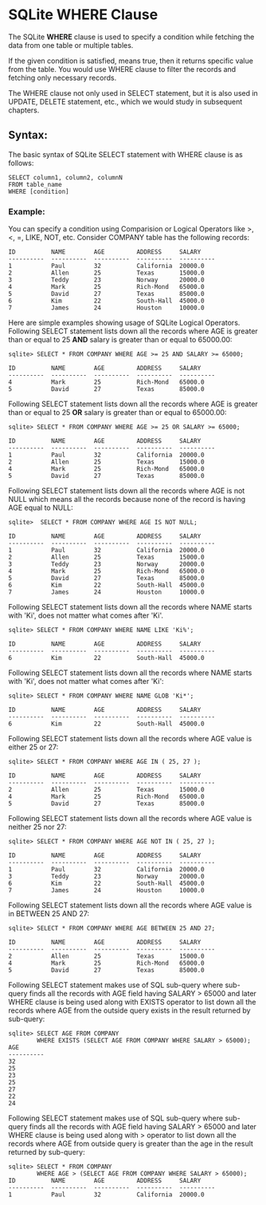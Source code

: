 **SQLite WHERE Clause**
=======================

The SQLite **WHERE** clause is used to specify a condition while fetching the
data from one table or multiple tables.

If the given condition is satisfied, means true, then it returns specific value
from the table. You would use WHERE clause to filter the records and fetching
only necessary records.

The WHERE clause not only used in SELECT statement, but it is also used in
UPDATE, DELETE statement, etc., which we would study in subsequent chapters.

**Syntax:**
-----------

The basic syntax of SQLite SELECT statement with WHERE clause is as follows:

~~~~~~~~~~~~~~~~~~~~~~~~~~~~~~~~~~~~~~~~~~~~~~~~~~~~~~~~~~~~~~~~~~~~~~~~~~~~~~~~
SELECT column1, column2, columnN
FROM table_name
WHERE [condition]
~~~~~~~~~~~~~~~~~~~~~~~~~~~~~~~~~~~~~~~~~~~~~~~~~~~~~~~~~~~~~~~~~~~~~~~~~~~~~~~~

### **Example:**

You can specify a condition using Comparision or Logical Operators like \>, \<,
=, LIKE, NOT, etc. Consider COMPANY table has the following records:

~~~~~~~~~~~~~~~~~~~~~~~~~~~~~~~~~~~~~~~~~~~~~~~~~~~~~~~~~~~~~~~~~~~~~~~~~~~~~~~~
ID          NAME        AGE         ADDRESS     SALARY
----------  ----------  ----------  ----------  ----------
1           Paul        32          California  20000.0
2           Allen       25          Texas       15000.0
3           Teddy       23          Norway      20000.0
4           Mark        25          Rich-Mond   65000.0
5           David       27          Texas       85000.0
6           Kim         22          South-Hall  45000.0
7           James       24          Houston     10000.0
~~~~~~~~~~~~~~~~~~~~~~~~~~~~~~~~~~~~~~~~~~~~~~~~~~~~~~~~~~~~~~~~~~~~~~~~~~~~~~~~

Here are simple examples showing usage of SQLite Logical Operators. Following
SELECT statement lists down all the records where AGE is greater than or equal
to 25 **AND** salary is greater than or equal to 65000.00:

~~~~~~~~~~~~~~~~~~~~~~~~~~~~~~~~~~~~~~~~~~~~~~~~~~~~~~~~~~~~~~~~~~~~~~~~~~~~~~~~
sqlite> SELECT * FROM COMPANY WHERE AGE >= 25 AND SALARY >= 65000;
 
ID          NAME        AGE         ADDRESS     SALARY
----------  ----------  ----------  ----------  ----------
4           Mark        25          Rich-Mond   65000.0
5           David       27          Texas       85000.0
~~~~~~~~~~~~~~~~~~~~~~~~~~~~~~~~~~~~~~~~~~~~~~~~~~~~~~~~~~~~~~~~~~~~~~~~~~~~~~~~

Following SELECT statement lists down all the records where AGE is greater than
or equal to 25 **OR** salary is greater than or equal to 65000.00:

~~~~~~~~~~~~~~~~~~~~~~~~~~~~~~~~~~~~~~~~~~~~~~~~~~~~~~~~~~~~~~~~~~~~~~~~~~~~~~~~
sqlite> SELECT * FROM COMPANY WHERE AGE >= 25 OR SALARY >= 65000;
 
ID          NAME        AGE         ADDRESS     SALARY
----------  ----------  ----------  ----------  ----------
1           Paul        32          California  20000.0
2           Allen       25          Texas       15000.0
4           Mark        25          Rich-Mond   65000.0
5           David       27          Texas       85000.0
~~~~~~~~~~~~~~~~~~~~~~~~~~~~~~~~~~~~~~~~~~~~~~~~~~~~~~~~~~~~~~~~~~~~~~~~~~~~~~~~

Following SELECT statement lists down all the records where AGE is not NULL
which means all the records because none of the record is having AGE equal to
NULL:

~~~~~~~~~~~~~~~~~~~~~~~~~~~~~~~~~~~~~~~~~~~~~~~~~~~~~~~~~~~~~~~~~~~~~~~~~~~~~~~~
sqlite>  SELECT * FROM COMPANY WHERE AGE IS NOT NULL;
 
ID          NAME        AGE         ADDRESS     SALARY
----------  ----------  ----------  ----------  ----------
1           Paul        32          California  20000.0
2           Allen       25          Texas       15000.0
3           Teddy       23          Norway      20000.0
4           Mark        25          Rich-Mond   65000.0
5           David       27          Texas       85000.0
6           Kim         22          South-Hall  45000.0
7           James       24          Houston     10000.0
~~~~~~~~~~~~~~~~~~~~~~~~~~~~~~~~~~~~~~~~~~~~~~~~~~~~~~~~~~~~~~~~~~~~~~~~~~~~~~~~

Following SELECT statement lists down all the records where NAME starts with
'Ki', does not matter what comes after 'Ki'.

~~~~~~~~~~~~~~~~~~~~~~~~~~~~~~~~~~~~~~~~~~~~~~~~~~~~~~~~~~~~~~~~~~~~~~~~~~~~~~~~
sqlite> SELECT * FROM COMPANY WHERE NAME LIKE 'Ki%';
 
ID          NAME        AGE         ADDRESS     SALARY
----------  ----------  ----------  ----------  ----------
6           Kim         22          South-Hall  45000.0
~~~~~~~~~~~~~~~~~~~~~~~~~~~~~~~~~~~~~~~~~~~~~~~~~~~~~~~~~~~~~~~~~~~~~~~~~~~~~~~~

Following SELECT statement lists down all the records where NAME starts with
'Ki', does not matter what comes after 'Ki':

~~~~~~~~~~~~~~~~~~~~~~~~~~~~~~~~~~~~~~~~~~~~~~~~~~~~~~~~~~~~~~~~~~~~~~~~~~~~~~~~
sqlite> SELECT * FROM COMPANY WHERE NAME GLOB 'Ki*';
 
ID          NAME        AGE         ADDRESS     SALARY
----------  ----------  ----------  ----------  ----------
6           Kim         22          South-Hall  45000.0
~~~~~~~~~~~~~~~~~~~~~~~~~~~~~~~~~~~~~~~~~~~~~~~~~~~~~~~~~~~~~~~~~~~~~~~~~~~~~~~~

Following SELECT statement lists down all the records where AGE value is either
25 or 27:

~~~~~~~~~~~~~~~~~~~~~~~~~~~~~~~~~~~~~~~~~~~~~~~~~~~~~~~~~~~~~~~~~~~~~~~~~~~~~~~~
sqlite> SELECT * FROM COMPANY WHERE AGE IN ( 25, 27 );
 
ID          NAME        AGE         ADDRESS     SALARY
----------  ----------  ----------  ----------  ----------
2           Allen       25          Texas       15000.0
4           Mark        25          Rich-Mond   65000.0
5           David       27          Texas       85000.0
~~~~~~~~~~~~~~~~~~~~~~~~~~~~~~~~~~~~~~~~~~~~~~~~~~~~~~~~~~~~~~~~~~~~~~~~~~~~~~~~

Following SELECT statement lists down all the records where AGE value is neither
25 nor 27:

~~~~~~~~~~~~~~~~~~~~~~~~~~~~~~~~~~~~~~~~~~~~~~~~~~~~~~~~~~~~~~~~~~~~~~~~~~~~~~~~
sqlite> SELECT * FROM COMPANY WHERE AGE NOT IN ( 25, 27 );
 
ID          NAME        AGE         ADDRESS     SALARY
----------  ----------  ----------  ----------  ----------
1           Paul        32          California  20000.0
3           Teddy       23          Norway      20000.0
6           Kim         22          South-Hall  45000.0
7           James       24          Houston     10000.0
~~~~~~~~~~~~~~~~~~~~~~~~~~~~~~~~~~~~~~~~~~~~~~~~~~~~~~~~~~~~~~~~~~~~~~~~~~~~~~~~

Following SELECT statement lists down all the records where AGE value is in
BETWEEN 25 AND 27:

~~~~~~~~~~~~~~~~~~~~~~~~~~~~~~~~~~~~~~~~~~~~~~~~~~~~~~~~~~~~~~~~~~~~~~~~~~~~~~~~
sqlite> SELECT * FROM COMPANY WHERE AGE BETWEEN 25 AND 27;
 
ID          NAME        AGE         ADDRESS     SALARY
----------  ----------  ----------  ----------  ----------
2           Allen       25          Texas       15000.0
4           Mark        25          Rich-Mond   65000.0
5           David       27          Texas       85000.0
~~~~~~~~~~~~~~~~~~~~~~~~~~~~~~~~~~~~~~~~~~~~~~~~~~~~~~~~~~~~~~~~~~~~~~~~~~~~~~~~

Following SELECT statement makes use of SQL sub-query where sub-query finds all
the records with AGE field having SALARY \> 65000 and later WHERE clause is
being used along with EXISTS operator to list down all the records where AGE
from the outside query exists in the result returned by sub-query:

~~~~~~~~~~~~~~~~~~~~~~~~~~~~~~~~~~~~~~~~~~~~~~~~~~~~~~~~~~~~~~~~~~~~~~~~~~~~~~~~
sqlite> SELECT AGE FROM COMPANY
        WHERE EXISTS (SELECT AGE FROM COMPANY WHERE SALARY > 65000);
AGE
----------
32
25
23
25
27
22
24
~~~~~~~~~~~~~~~~~~~~~~~~~~~~~~~~~~~~~~~~~~~~~~~~~~~~~~~~~~~~~~~~~~~~~~~~~~~~~~~~

Following SELECT statement makes use of SQL sub-query where sub-query finds all
the records with AGE field having SALARY \> 65000 and later WHERE clause is
being used along with \> operator to list down all the records where AGE from
outside query is greater than the age in the result returned by sub-query:

~~~~~~~~~~~~~~~~~~~~~~~~~~~~~~~~~~~~~~~~~~~~~~~~~~~~~~~~~~~~~~~~~~~~~~~~~~~~~~~~
sqlite> SELECT * FROM COMPANY
        WHERE AGE > (SELECT AGE FROM COMPANY WHERE SALARY > 65000);
ID          NAME        AGE         ADDRESS     SALARY
----------  ----------  ----------  ----------  ----------
1           Paul        32          California  20000.0
 
~~~~~~~~~~~~~~~~~~~~~~~~~~~~~~~~~~~~~~~~~~~~~~~~~~~~~~~~~~~~~~~~~~~~~~~~~~~~~~~~
